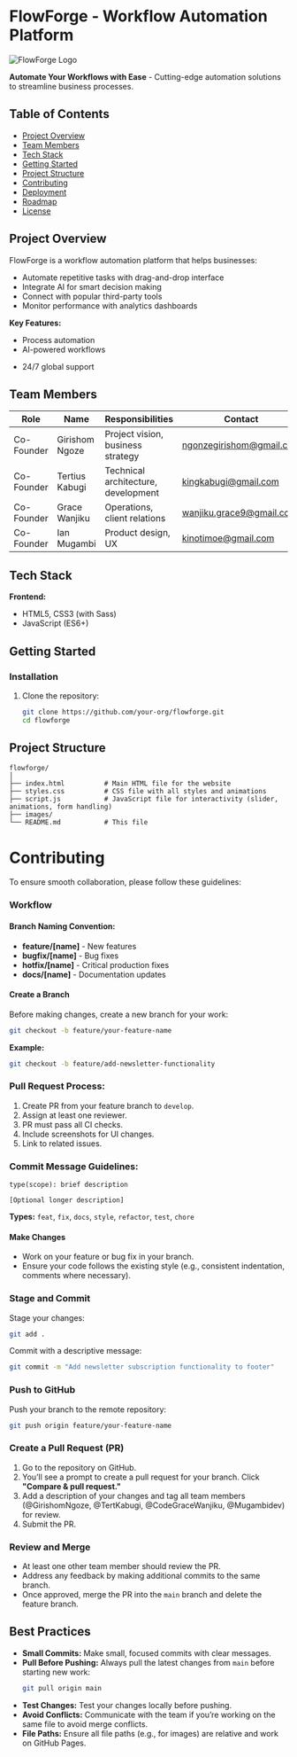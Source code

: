 # FlowForge - Workflow Automation Platform

![FlowForge Logo](https://via.placeholder.com/150x50?text=FlowForge) <!-- Replace with actual logo -->

**Automate Your Workflows with Ease** - Cutting-edge automation solutions to streamline business processes.

## Table of Contents
- [Project Overview](#project-overview)
- [Team Members](#team-members)
- [Tech Stack](#tech-stack)
- [Getting Started](#getting-started)
- [Project Structure](#project-structure)
- [Contributing](#contributing)
- [Deployment](#deployment)
- [Roadmap](#roadmap)
- [License](#license)

## Project Overview

FlowForge is a workflow automation platform that helps businesses:
- Automate repetitive tasks with drag-and-drop interface
- Integrate AI for smart decision making
- Connect with popular third-party tools
- Monitor performance with analytics dashboards

**Key Features:**
- Process automation
- AI-powered workflows
<!-- - Enterprise-grade security-->
- 24/7 global support

## Team Members

| Role              | Name            | Responsibilities                      | Contact                     |
|-------------------|-----------------|---------------------------------------|-----------------------------|
| Co-Founder  | Girishom Ngoze  | Project vision, business strategy    | ngonzegirishom@gmail.com     |
| Co-Founder  | Tertius Kabugi  | Technical architecture, development  | kingkabugi@gmail.com    |
| Co-Founder  | Grace Wanjiku   | Operations, client relations         | wanjiku.grace9@gmail.com   |
| Co-Founder  | Ian Mugambi     | Product design, UX                   | kinotimoe@gmail.com   |

## Tech Stack

**Frontend:**
- HTML5, CSS3 (with Sass)
- JavaScript (ES6+)

<!-- **Backend:**
- [Node.js/Python/other]
- [Database system]
- [API framework]

**DevOps:**
- GitHub for version control
- Netlify/Vercel for hosting
- CI/CD pipeline -->

## Getting Started

### Installation
1. Clone the repository:
   ```bash
   git clone https://github.com/your-org/flowforge.git
   cd flowforge
   ```

## Project Structure

```plaintext
flowforge/
│
├── index.html          # Main HTML file for the website
├── styles.css          # CSS file with all styles and animations
├── script.js           # JavaScript file for interactivity (slider, animations, form handling)
├── images/  
└── README.md           # This file
```

# Contributing

To ensure smooth collaboration, please follow these guidelines:

### Workflow

#### Branch Naming Convention:

- **feature/[name]** - New features
- **bugfix/[name]** - Bug fixes
- **hotfix/[name]** - Critical production fixes
- **docs/[name]** - Documentation updates

#### Create a Branch
Before making changes, create a new branch for your work:

```bash
git checkout -b feature/your-feature-name
```

**Example:**
```bash
git checkout -b feature/add-newsletter-functionality
```

### Pull Request Process:

1. Create PR from your feature branch to `develop`.
2. Assign at least one reviewer.
3. PR must pass all CI checks.
4. Include screenshots for UI changes.
5. Link to related issues.

### Commit Message Guidelines:

```plaintext
type(scope): brief description

[Optional longer description]
```

**Types:** `feat`, `fix`, `docs`, `style`, `refactor`, `test`, `chore`


#### Make Changes
- Work on your feature or bug fix in your branch.
- Ensure your code follows the existing style (e.g., consistent indentation, comments where necessary).

### Stage and Commit

Stage your changes:
```bash
git add .
```

Commit with a descriptive message:
```bash
git commit -m "Add newsletter subscription functionality to footer"
```

### Push to GitHub
Push your branch to the remote repository:
```bash
git push origin feature/your-feature-name
```

### Create a Pull Request (PR)
1. Go to the repository on GitHub.
2. You’ll see a prompt to create a pull request for your branch. Click **"Compare & pull request."**
3. Add a description of your changes and tag all team members (@GirishomNgoze, @TertKabugi, @CodeGraceWanjiku, @Mugambidev) for review.
4. Submit the PR.

### Review and Merge
- At least one other team member should review the PR.
- Address any feedback by making additional commits to the same branch.
- Once approved, merge the PR into the `main` branch and delete the feature branch.

## Best Practices

- **Small Commits:** Make small, focused commits with clear messages.
- **Pull Before Pushing:** Always pull the latest changes from `main` before starting new work:
  ```bash
  git pull origin main
  ```
- **Test Changes:** Test your changes locally before pushing.
- **Avoid Conflicts:** Communicate with the team if you’re working on the same file to avoid merge conflicts.
- **File Paths:** Ensure all file paths (e.g., for images) are relative and work on GitHub Pages.
